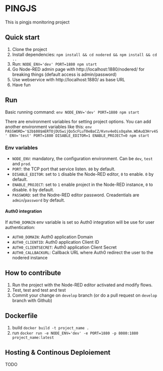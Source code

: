 #  PINGJS

This is pingjs monitoring project

## Quick start

1. Clone the project
2. Install dependencies: `npm install && cd nodered && npm install && cd ..`
3. Run: `NODE_ENV='dev' PORT=1880 npm start`
4. Go Node-RED admin page with http://localhost:1880/nodered/ for breaking things (default access is admin/password)
5. Use webservice with http://localhost:1880/ as base URL
6. Have fun

## Run

Basic running command: `env NODE_ENV='dev' PORT=1880 npm start`

There are environment variables for setting project options. You can add another environment variables like this: `env PASSWORD='$2b$08$mERTOjDUSwijQo5cFLuT0eBaCZ/Kvnv4eOisOqahm.WDAuQ3Hrv4S' ENV='test' PORT=1880 DISABLE_EDITOR=1 ENABLE_PROJECT=0 npm start`

### Env variables

* `NODE_ENV`: mandatory, the configuration environment. Can be `dev`, `test` and `prod`.
* `PORT`: the TCP port that service listen. `80` by default.
* `DISABLE_EDITOR`: set to `1` disable the Node-RED editor, `0` to enable. `0` by default.
* `ENABLE_PROJECT`: set to `1` enable project in the Node-RED instance, `0` to disable. `0` by default.
* `PASSWORD`: set the Nodre-RED editor password. Creadentials are `admin`/`password` by default.

#### Auth0 integration

If `AUTH0_DOMAIN` env variable is set so Auth0 integration will be use for user authentication:

* `AUTH0_DOMAIN`: Auth0 application Domain
* `AUTH0_CLIENTID`: Auth0 application Client ID
* `AUTH0_CLIENTSECRET`: Auth0 application Client Secret
* `AUTH0_CALLBACKURL`: Callback URL where Auth0 redirect the user to the nodered instance

## How to contribute

1. Run the project with the Node-RED editor activated and modify flows.
2. Test, test and test and test
3. Commit your change on `develop` branch (or do a pull request on `develop` branch with Github)

## Dockerfile

1. build `docker build -t project_name .`
2. run `docker run -e NODE_ENV='dev' -e PORT=1880 -p 8080:1880 project_name:latest`

## Hosting & Continous Deploiement

TODO
